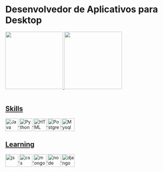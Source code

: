
<h1>Desenvolvedor de Aplicativos para Desktop</h1>

<div>
  <a href="https://github.com/maxwelldeveloper7">
  <img height = "180em" src="https://github-readme-stats.vercel.app/api?username=maxwelldeveloper7&show_icons=true&theme=dark&locale=pt-BR"/>
  <img height = "180em" src="https://github-readme-stats.vercel.app/api/top-langs/?username=maxwelldeveloper7&layout=compact&langs_count=16&theme=dark&hide=plpssql&locale=pt-BR"/>
    
</div>
<br>
<h2>Skills</h2>
<div style="display: inline_block">
  <img align="center" alt="Java" heigth="30" width="40" src="https://cdn.jsdelivr.net/gh/devicons/devicon/icons/java/java-original-wordmark.svg">
  <img align="center" alt="Python" heigth="30" width="40" src="https://cdn.jsdelivr.net/gh/devicons/devicon/icons/python/python-original.svg">
  <img align="center" alt="HTML" heigth="30" width="40" src="https://cdn.jsdelivr.net/gh/devicons/devicon/icons/html5/html5-original.svg">
  <img align="center" alt="Postgresql" heigth="30" width="40" src="https://cdn.jsdelivr.net/gh/devicons/devicon/icons/postgresql/postgresql-original-wordmark.svg">
  <img align="center" alt="Mysql" heigth="30" width="40" src="https://cdn.jsdelivr.net/gh/devicons/devicon/icons/mysql/mysql-original-wordmark.svg">
</div>
<h2>Learning</h2>
<div >
  <img align="center" alt="js" heigth="30" width="40" src="https://cdn.jsdelivr.net/gh/devicons/devicon/icons/javascript/javascript-original.svg">
  <img align="center" alt="css" heigth="30" width="40" src="https://cdn.jsdelivr.net/gh/devicons/devicon/icons/css3/css3-original.svg">
  <img align="center" alt="mongo" heigth="30" width="40" src="https://cdn.jsdelivr.net/gh/devicons/devicon/icons/mongodb/mongodb-original-wordmark.svg">
  <img align="center" alt="node" heigth="30" width="40" src="https://cdn.jsdelivr.net/gh/devicons/devicon/icons/nodejs/nodejs-original-wordmark.svg">
  <img align="center" alt="django" heigth="30" width="40" src="https://cdn.jsdelivr.net/gh/devicons/devicon/icons/django/django-plain-wordmark.svg">
</div>
